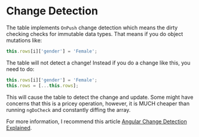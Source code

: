 # Change Detection

The table implements `OnPush` change detection which means the dirty checking checks for immutable
data types. That means if you do object mutations like:

```javascript
this.rows[i]['gender'] = 'Female';
```

The table will not detect a change! Instead if you do a change like this, you need to do:

```javascript
this.rows[i]['gender'] = 'Female';
this.rows = [...this.rows];
```

This will cause the table to detect the change and update. Some might have concerns that
this is a pricey operation, however, it is MUCH cheaper than running `ngDoCheck` and
constantly diffing the array.

For more information, I recommend this article [Angular Change Detection Explained](https://blog.thoughtram.io/angular/2016/02/22/angular-2-change-detection-explained.html).
